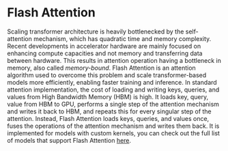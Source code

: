 # Flash Attention

Scaling transformer architecture is heavily bottlenecked by the self-attention mechanism, which has quadratic time and memory complexity. Recent developments in accelerator hardware are mainly focused on enhancing compute capacities and not memory and transferring data between hardware. This results in attention operation having a bottleneck in memory, also called _memory-bound_. Flash Attention is an attention algorithm used to overcome this problem and scale transformer-based models more efficiently, enabling faster training and inference. 
In standard attention implementation, the cost of loading and writing keys, queries, and values from High Bandwidth Memory (HBM) is high. It loads key, query, value from HBM to GPU, performs a single step of the attention mechanism and writes it back to HBM, and repeats this for every singular step of the attention. Instead, Flash Attention loads keys, queries, and values once, fuses the operations of the attention mechanism and writes them back. 
It is implemented for models with custom kernels, you can check out the full list of models that support Flash Attention [here](https://github.com/huggingface/text-generation-inference/tree/main/server/text_generation_server/models). 


